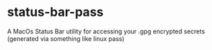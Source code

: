 # status-bar-pass
A MacOs Status Bar utility for accessing your .gpg encrypted secrets (generated via something like linux pass)
